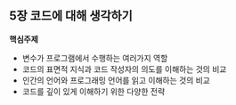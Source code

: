 ## 5장 코드에 대해 생각하기  

**핵심주제**  

* 변수가 프로그램에서 수행하는 여러가지 역할
* 코드의 표면적 지식과 코드 작성자의 의도를 이해하는 것의 비교
* 인간의 언어와 프로그래밍 언어를 읽고 이해하는 것의 비교
* 코드를 깊이 있게 이해하기 위한 다양한 전략

